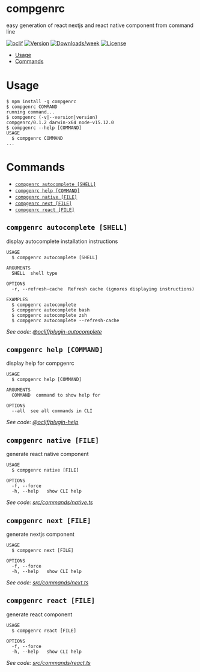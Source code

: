 compgenrc
=======

easy generation of  react nextjs and react native component from command line

[![oclif](https://img.shields.io/badge/cli-oclif-brightgreen.svg)](https://oclif.io)
[![Version](https://img.shields.io/npm/v/compgenrc.svg)](https://npmjs.org/package/compgenrc)
[![Downloads/week](https://img.shields.io/npm/dw/compgenrc.svg)](https://npmjs.org/package/compgenrc)
[![License](https://img.shields.io/npm/l/compgenrc.svg)](https://github.com/boubaSambare/compgen/blob/master/package.json)

<!-- toc -->
* [Usage](#usage)
* [Commands](#commands)
<!-- tocstop -->
# Usage
<!-- usage -->
```sh-session
$ npm install -g compgenrc
$ compgenrc COMMAND
running command...
$ compgenrc (-v|--version|version)
compgenrc/0.1.2 darwin-x64 node-v15.12.0
$ compgenrc --help [COMMAND]
USAGE
  $ compgenrc COMMAND
...
```
<!-- usagestop -->
# Commands
<!-- commands -->
* [`compgenrc autocomplete [SHELL]`](#compgenrc-autocomplete-shell)
* [`compgenrc help [COMMAND]`](#compgenrc-help-command)
* [`compgenrc native [FILE]`](#compgenrc-native-file)
* [`compgenrc next [FILE]`](#compgenrc-next-file)
* [`compgenrc react [FILE]`](#compgenrc-react-file)

## `compgenrc autocomplete [SHELL]`

display autocomplete installation instructions

```
USAGE
  $ compgenrc autocomplete [SHELL]

ARGUMENTS
  SHELL  shell type

OPTIONS
  -r, --refresh-cache  Refresh cache (ignores displaying instructions)

EXAMPLES
  $ compgenrc autocomplete
  $ compgenrc autocomplete bash
  $ compgenrc autocomplete zsh
  $ compgenrc autocomplete --refresh-cache
```

_See code: [@oclif/plugin-autocomplete](https://github.com/oclif/plugin-autocomplete/blob/v0.3.0/src/commands/autocomplete/index.ts)_

## `compgenrc help [COMMAND]`

display help for compgenrc

```
USAGE
  $ compgenrc help [COMMAND]

ARGUMENTS
  COMMAND  command to show help for

OPTIONS
  --all  see all commands in CLI
```

_See code: [@oclif/plugin-help](https://github.com/oclif/plugin-help/blob/v3.2.2/src/commands/help.ts)_

## `compgenrc native [FILE]`

generate react native component

```
USAGE
  $ compgenrc native [FILE]

OPTIONS
  -f, --force
  -h, --help   show CLI help
```

_See code: [src/commands/native.ts](https://github.com/boubaSambare/compgenrc/blob/v0.1.2/src/commands/native.ts)_

## `compgenrc next [FILE]`

generate nextjs component

```
USAGE
  $ compgenrc next [FILE]

OPTIONS
  -f, --force
  -h, --help   show CLI help
```

_See code: [src/commands/next.ts](https://github.com/boubaSambare/compgenrc/blob/v0.1.2/src/commands/next.ts)_

## `compgenrc react [FILE]`

generate react  component

```
USAGE
  $ compgenrc react [FILE]

OPTIONS
  -f, --force
  -h, --help   show CLI help
```

_See code: [src/commands/react.ts](https://github.com/boubaSambare/compgenrc/blob/v0.1.2/src/commands/react.ts)_
<!-- commandsstop -->
